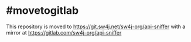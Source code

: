 # #movetogitlab

This repository is moved to https://git.sw4j.net/sw4j-org/api-sniffer with a mirror at
https://gitlab.com/sw4j-org/api-sniffer
